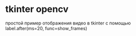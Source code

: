 # tkinter opencv
простой пример отображения видео в tkinter c помощью label.after(ms=20, func=show_frames)
